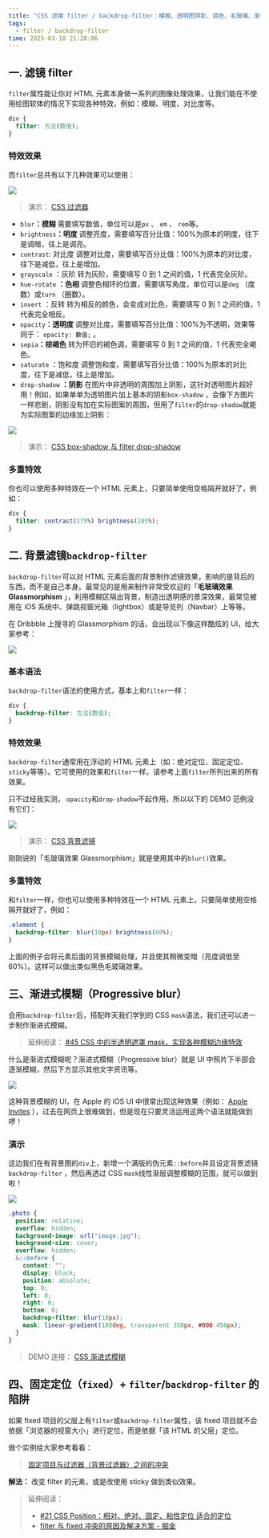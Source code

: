 ```yaml
---
title: "CSS 滤镜 filter / backdrop-filter：模糊、透明图阴影、调色、毛玻璃、渐进式模糊效果"
tags:
  - filter / backdrop-filter
time: 2025-03-10 21:28:06
---
```


## 一. 滤镜 filter

`filter`属性能让你对 HTML 元素本身做一系列的图像处理效果，让我们能在不使用绘图软体的情况下实现各种特效，例如：模糊、明度、对比度等。

```css
div {
  filter: 方法(数值);
}
```

### 特效效果

而`filter`总共有以下几种效果可以使用：

<img src="./images/20.png" />

> 演示： [CSS 过滤器](https://codepen.io/im1010ioio/pen/YzmPbMr)

- `blur`**：模糊**
  需要填写数值，单位可以是`px` 、 `em` 、 `rem`等。
- `brightness`**：明度**
  调整亮度，需要填写百分比值：100%为原本的明度，往下是调暗，往上是调亮。
- `contrast`: 对比度
  调整对比度，需要填写百分比值：100%为原本的对比度，往下是减低，往上是增加。
- `grayscale` ：灰阶
  转为灰阶，需要填写 0 到 1 之间的值，1 代表完全灰阶。
- `hue-rotate` **：色相**
  调整色相环的位置，需要填写角度，单位可以是`deg` （度数）或`turn` （圈数）。
- `invert` ：反转
  转为相反的颜色，会变成对比色，需要填写 0 到 1 之间的值，1 代表完全相反。
- `opacity`**：透明度**
  调整对比度，需要填写百分比值：100%为不透明，效果等同于： `opacity: 數值;` 。
- `sepia`**：棕褐色**
  转为怀旧的褐色调，需要填写 0 到 1 之间的值，1 代表完全褐色。
- `saturate` ：饱和度
  调整饱和度，需要填写百分比值：100%为原本的对比度，往下是减低，往上是增加。
- `drop-shadow` **：阴影**
  在图片中非透明的周围加上阴影，这针对透明图片超好用！例如，如果单单为透明图片加上基本的阴影`box-shadow` ，会像下方图片一样悲剧，阴影没有加在实际图案的周围，但用了`filter`的`drop-shadow`就能为实际图案的边缘加上阴影：

<img src="./images/21.png" />

> 演示： [CSS box-shadow 与 filter drop-shadow](https://codepen.io/im1010ioio/pen/XWvbbWG)

### 多重特效

你也可以使用多种特效在一个 HTML 元素上，只要简单使用空格隔开就好了，例如：

```css
div {
  filter: contrast(175%) brightness(105%);
}
```

## 二. 背景滤镜`backdrop-filter`

`backdrop-filter`可以对 HTML 元素后面的背景制作滤镜效果，影响的是背后的东西，而不是自己本身。最常见的是用来制作非常受欢迎的「**毛玻璃效果 Glassmorphism** 」，利用模糊区隔出背景，制造出透明感的景深效果，最常见被用在 iOS 系统中、弹跳视窗光箱（lightbox）或是导览列（Navbar）上等等。

在 Dribbble 上搜寻的 Glassmorphism 的话，会出现以下像这样酷炫的 UI，给大家参考：

<img src="./images/22.png" />

### 基本语法

`backdrop-filter`语法的使用方式，基本上和`filter`一样：

```css
div {
  backdrop-filter: 方法(数值);
}
```

### 特效效果

`backdrop-filter`通常用在浮动的 HTML 元素上（如：绝对定位、固定定位、 `sticky`等等）。它可使用的效果和`filter`一样，请参考上面`filter`所列出来的所有效果。

只不过经我实测， `opacity`和`drop-shadow`不起作用，所以以下的 DEMO 范例没有它们：

<img src="./images/23.png" />

> 演示： [CSS 背景滤镜](https://codepen.io/im1010ioio/pen/RwXNzOd)

刚刚说的「毛玻璃效果 Glassmorphism」就是使用其中的`blur()`效果。

### 多重特效

和`filter`一样，你也可以使用多种特效在一个 HTML 元素上，只要简单使用空格隔开就好了，例如：

```css
.element {
  backdrop-filter: blur(10px) brightness(60%);
}
```

上面的例子会将元素后面的背景模糊处理，并且使其稍微变暗（亮度调低至 60%）。这样可以做出类似黑色毛玻璃效果。

## 三、渐进式模糊（Progressive blur）

会用`backdrop-filter`后，搭配昨天我们学到的 CSS `mask`语法，我们还可以进一步制作渐进式模糊。

> 延伸阅读： [#45 CSS 中的半透明遮罩 mask，实现各种模糊边缘特效](https://im1010ioio.hashnode.dev/css-mask)

什么是渐进式模糊呢？渐进式模糊（Progressive blur）就是 UI 中照片下半部会逐渐模糊，然后下方显示其他文字资讯等。

<img src="./images/24.png" />

这种背景模糊的 UI，在 Apple 的 iOS UI 中很常出现这种效果（例如： [Apple Invites](https://www.apple.com/tw/newsroom/2025/02/introducing-apple-invites-a-new-app-that-brings-people-together/) ），过去在网页上很难做到，但是现在只要灵活运用这两个语法就能做到啰！

### 演示

这边我们在有背景图的`div`上，新增一个满版的伪元素`::before`并且设定背景滤镜`backdrop-filter` ，然后再透过 CSS `mask`线性渐层调整模糊的范围，就可以做到啦！

<img src="./images/25.png" />

```scss
.photo {
  position: relative;
  overflow: hidden;
  background-image: url("image.jpg");
  background-size: cover;
  overflow: hidden;
  &::before {
    content: "";
    display: block;
    position: absolute;
    top: 0;
    left: 0;
    right: 0;
    bottom: 0;
    backdrop-filter: blur(10px);
    mask: linear-gradient(180deg, transparent 350px, #000 450px);
  }
}
```

> DEMO 连接： [CSS 渐进式模糊](https://codepen.io/im1010ioio/pen/raBXezV)

## 四、固定定位（`fixed`）+ `filter`/`backdrop-filter` 的陷阱

如果 fixed 项目的父层上有`filter`或`backdrop-filter`属性，该 fixed 项目就不会依据「浏览器的视窗大小」进行定位，而是依据「该 HTML 的父层」定位。

做个实例给大家参考看看：

> [固定项目与过滤器（背景过滤器）之间的冲突](https://codepen.io/im1010ioio/pen/VwoLvey)

**解法：** 改变 filter 的元素，或是改使用 sticky 做到类似效果。

> 延伸阅读：
>
> - [#21 CSS Position：相对、绝对、固定、粘性定位 适合的定位](https://im1010ioio.hashnode.dev/css-position)
> - [filter 与 fixed 冲突的原因及解决方案 - 掘金](https://juejin.cn/post/6844904117974859783)
